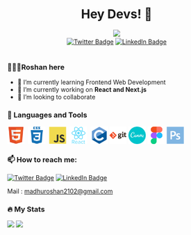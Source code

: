 ## <h1 align="center"> Hey Devs! 👋</h1> 

<div id="header" align="center">
  <img src="https://media.giphy.com/media/M9gbBd9nbDrOTu1Mqx/giphy.gif" width="100"/>
</div>

<div align="center">
 <a href="https://twitter.com/MadhuRoshan95"><img src="https://img.shields.io/badge/Twitter-blue?style=for-the-badge&logo=twitter&logoColor=white" alt="Twitter Badge" /></a>
  <a href="https://www.linkedin.com/in/madhu-roshan-917143243/"><img src="https://img.shields.io/badge/LinkedIn-blue?style=for-the-badge&logo=linkedin&logoColor=white" alt="LinkedIn Badge" /></a>
  
  </div>

<div id = "profile-views" align="center">
<img src="https://komarev.com/ghpvc/?username=madhuroshan&style=flat-square&color=blue" alt=""/>
</div>


### 🧑🏻‍💻Roshan here





- 🌱 I’m currently learning Frontend Web Development
- 🔭 I’m currently working on **React and Next.js**
- 👯 I’m looking to collaborate 

### :hammer: Languages and Tools

<div>

  <img src="https://github.com/devicons/devicon/blob/master/icons/html5/html5-original.svg" title="HTML5" alt="HTML" width="40" height="40"/>&nbsp;
  <img src="https://github.com/devicons/devicon/blob/master/icons/css3/css3-plain-wordmark.svg"  title="CSS3" alt="CSS" width="40" height="40"/>&nbsp;
  <img src="https://github.com/devicons/devicon/blob/master/icons/javascript/javascript-original.svg" title="JavaScript" alt="JavaScript" width="40" height="40"/>&nbsp;
  <img src="https://github.com/devicons/devicon/blob/master/icons/react/react-original-wordmark.svg" title="React" alt="React" width="40" height="40"/>&nbsp;
 <img src="https://github.com/devicons/devicon/blob/master/icons/c/c-original.svg" title="C" alt="C" width="40" height="40"/>
<img src="https://github.com/devicons/devicon/blob/master/icons/git/git-original-wordmark.svg" title="Git" alt="Git" width="40" height="40"/>
 <img src="https://github.com/devicons/devicon/blob/master/icons/canva/canva-original.svg" title="Canva" alt="Canva" width="40" height="40"/>
 <img src="https://github.com/devicons/devicon/blob/master/icons/figma/figma-original.svg" title="Figma" alt="Figma" width="40" height="40"/>
  <img src="https://github.com/devicons/devicon/blob/master/icons/photoshop/photoshop-plain.svg" title="Ps" alt="Ps" width="40" height="40"/>




</div>

### 📫 How to reach me: 
 <a href="https://twitter.com/MadhuRoshan95"><img src="https://img.shields.io/badge/Twitter-blue?style=for-the-badge&logo=twitter&logoColor=white" alt="Twitter Badge"/></a>
  <a href="https://www.linkedin.com/in/madhu-roshan-917143243/"><img src="https://img.shields.io/badge/LinkedIn-blue?style=for-the-badge&logo=linkedin&logoColor=white" alt="LinkedIn Badge"/></a>

Mail : madhuroshan2102@gmail.com

### :fire: My Stats
<img src="http://github-readme-streak-stats.herokuapp.com?user=madhuroshan&theme=dark"/>

<img src="https://github-readme-stats.vercel.app/api/top-langs/?username=madhuroshan&layout=compact&theme=vision-friendly-dark"/>

